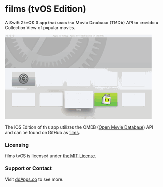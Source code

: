 # films (tvOS Edition)
A Swift 2 tvOS 9 app that uses the Movie Database (TMDb) API to provide a Collection View of popular movies.

![](https://github.com/duliodenis/films-tvOS/blob/master/art/screenshot/films4.gif)

The iOS Edition of this app utilizes the OMDB ([Open Movie Database](http://www.omdbapi.com/)) API and can be found on GitHub as [films](https://github.com/duliodenis/films).  

### Licensing
films tvOS is licensed under [the MIT License](https://github.com/duliodenis/films-tvOS/blob/master/LICENSE).

### Support or Contact
Visit [ddApps.co](http://ddapps.co) to see more.
